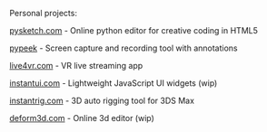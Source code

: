 Personal projects:

[pysketch.com](https://pysketch.com) - Online python editor for creative coding in HTML5

[pypeek](https://github.com/firatkiral/pypeek) - Screen capture and recording tool with annotations

[live4vr.com](https://live4vr.com) - VR live streaming app

[instantui.com](https://instantui.com) - Lightweight JavaScript UI widgets (wip)

[instantrig.com](https://instantrig.com) - 3D auto rigging tool for 3DS Max

[deform3d.com](https://deform3d.com) - Online 3d editor (wip)


<!--
**firatkiral/firatkiral** is a ✨ _special_ ✨ repository because its `README.md` (this file) appears on your GitHub profile.

Here are some ideas to get you started:

- 🔭 I’m currently working on ...
- 🌱 I’m currently learning ...
- 👯 I’m looking to collaborate on ...
- 🤔 I’m looking for help with ...
- 💬 Ask me about ...
- 📫 How to reach me: ...
- 😄 Pronouns: ...
- ⚡ Fun fact: ...
-->
